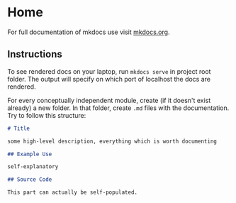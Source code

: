 # Home

For full documentation of mkdocs use visit [mkdocs.org](https://www.mkdocs.org).

## Instructions

To see rendered docs on your laptop, run `mkdocs serve` in project root folder. The output will specify on which port of localhost the docs are rendered.

For every conceptually independent module, create (if it doesn't exist already) a new folder. In that folder, create `.md` files with the documentation. Try to follow this structure:

```md
# Title

some high-level description, everything which is worth documenting

## Example Use

self-explanatory

## Source Code

This part can actually be self-populated.
```